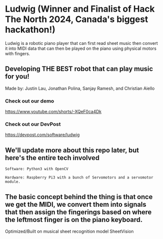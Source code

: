 # Ludwig (**Winner and Finalist of Hack The North 2024, Canada's biggest hackathon!**)

Ludwig is a robotic piano player that can first read sheet music then convert it into MIDI data that can then be played on the piano using physical motors with fingers.


## Developing THE BEST robot that can play music for you!
Made by: Justin Lau, Jonathan Polina, Sanjay Ramesh, and Christian Aiello

### Check out our demo
https://www.youtube.com/shorts/-XQeF0ca4Dk
### Check out our DevPost
https://devpost.com/software/ludwig

## We'll update more about this repo later, but here's the entire tech involved
```
Software: Python3 with OpenCV
```

```
Hardware: Raspberry Pi3 with a bunch of Servomotors and a servomotor module.
```

## The basic concept behind the thing is that once we get the MIDI, we convert them into signals that then assign the fingerings based on where the leftmost finger is on the piano keyboard. 

Optimized/Built on musical sheet recognition model SheetVision
